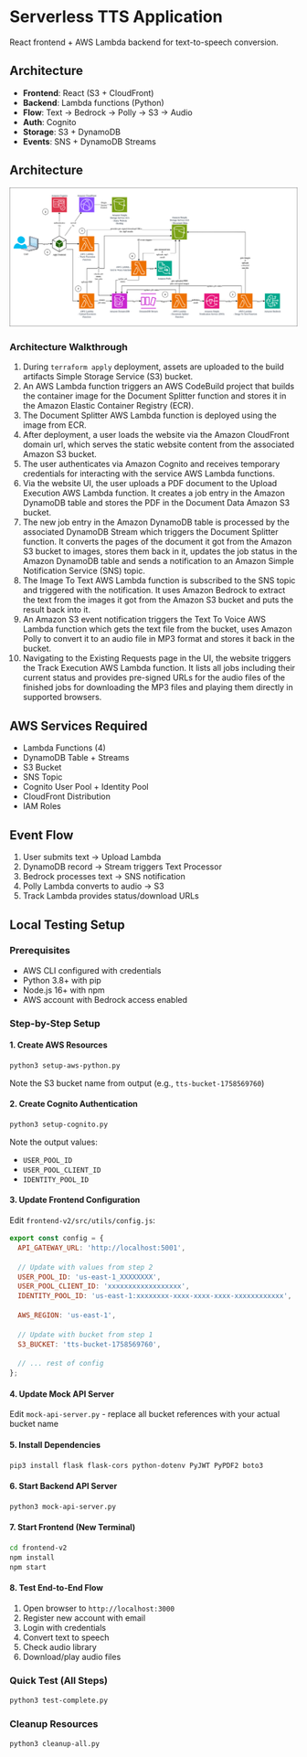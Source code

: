 # Serverless TTS Application

React frontend + AWS Lambda backend for text-to-speech conversion.

## Architecture
- **Frontend**: React (S3 + CloudFront)
- **Backend**: Lambda functions (Python)
- **Flow**: Text → Bedrock → Polly → S3 → Audio
- **Auth**: Cognito
- **Storage**: S3 + DynamoDB
- **Events**: SNS + DynamoDB Streams

## Architecture
![Architecture Diagram](images/architecture.drawio.png)

### Architecture Walkthrough

1. During `terraform apply` deployment, assets are uploaded to the build artifacts Simple Storage Service (S3) bucket.
2. An AWS Lambda function triggers an AWS CodeBuild project that builds the container image for the Document Splitter function and stores it in the Amazon Elastic Container Registry (ECR).
3. The Document Splitter AWS Lambda function is deployed using the image from ECR.
4. After deployment, a user loads the website via the Amazon CloudFront domain url, which serves the static website content from the associated Amazon S3 bucket.
5. The user authenticates via Amazon Cognito and receives temporary credentials for interacting with the service AWS Lambda functions.
6. Via the website UI, the user uploads a PDF document to the Upload Execution AWS Lambda function. It creates a job entry in the Amazon DynamoDB table and stores the PDF in the Document Data Amazon S3 bucket.
7. The new job entry in the Amazon DynamoDB table is processed by the associated DynamoDB Stream which triggers the Document Splitter function. It converts the pages of the document it got from the Amazon S3 bucket to images, stores them back in it, updates the job status in the Amazon DynamoDB table and sends a notification to an Amazon Simple Notification Service (SNS) topic.
8. The Image To Text AWS Lambda function is subscribed to the SNS topic and triggered with the notification. It uses Amazon Bedrock to extract the text from the images it got from the Amazon S3 bucket and puts the result back into it.
9. An Amazon S3 event notification triggers the Text To Voice AWS Lambda function which gets the text file from the bucket, uses Amazon Polly to convert it to an audio file in MP3 format and stores it back in the bucket.
10. Navigating to the Existing Requests page in the UI, the website triggers the Track Execution AWS Lambda function. It lists all jobs including their current status and provides pre-signed URLs for the audio files of the finished jobs for downloading the MP3 files and playing them directly in supported browsers.


## AWS Services Required
- Lambda Functions (4)
- DynamoDB Table + Streams
- S3 Bucket
- SNS Topic
- Cognito User Pool + Identity Pool
- CloudFront Distribution
- IAM Roles

## Event Flow
1. User submits text → Upload Lambda
2. DynamoDB record → Stream triggers Text Processor
3. Bedrock processes text → SNS notification
4. Polly Lambda converts to audio → S3
5. Track Lambda provides status/download URLs

## Local Testing Setup

### Prerequisites
- AWS CLI configured with credentials
- Python 3.8+ with pip
- Node.js 16+ with npm
- AWS account with Bedrock access enabled

### Step-by-Step Setup

#### 1. Create AWS Resources
```bash
python3 setup-aws-python.py
```
Note the S3 bucket name from output (e.g., `tts-bucket-1758569760`)

#### 2. Create Cognito Authentication
```bash
python3 setup-cognito.py
```
Note the output values:
- `USER_POOL_ID`
- `USER_POOL_CLIENT_ID`
- `IDENTITY_POOL_ID`

#### 3. Update Frontend Configuration
Edit `frontend-v2/src/utils/config.js`:
```javascript
export const config = {
  API_GATEWAY_URL: 'http://localhost:5001',
  
  // Update with values from step 2
  USER_POOL_ID: 'us-east-1_XXXXXXXX',
  USER_POOL_CLIENT_ID: 'xxxxxxxxxxxxxxxxxx', 
  IDENTITY_POOL_ID: 'us-east-1:xxxxxxxx-xxxx-xxxx-xxxx-xxxxxxxxxxxx',
  
  AWS_REGION: 'us-east-1',
  
  // Update with bucket from step 1
  S3_BUCKET: 'tts-bucket-1758569760',
  
  // ... rest of config
};
```

#### 4. Update Mock API Server
Edit `mock-api-server.py` - replace all bucket references with your actual bucket name

#### 5. Install Dependencies
```bash
pip3 install flask flask-cors python-dotenv PyJWT PyPDF2 boto3
```

#### 6. Start Backend API Server
```bash
python3 mock-api-server.py
```

#### 7. Start Frontend (New Terminal)
```bash
cd frontend-v2
npm install
npm start
```

#### 8. Test End-to-End Flow
1. Open browser to `http://localhost:3000`
2. Register new account with email
3. Login with credentials
4. Convert text to speech
5. Check audio library
6. Download/play audio files

### Quick Test (All Steps)
```bash
python3 test-complete.py
```

### Cleanup Resources
```bash
python3 cleanup-all.py
```